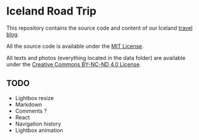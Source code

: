 # Iceland Road Trip

This repository contains the source code and content of our Iceland
[travel blog](http://islande.nokto.net).

All the source code is available under the
[MIT License](https://opensource.org/licenses/MIT).

All texts and photos (everything located in the data folder) are available under
the [Creative Commons BY-NC-ND 4.0 License](https://creativecommons.org/licenses/by-nc-nd/4.0/).


## TODO

* Lightbox resize
* Markdown
* Comments ?
* React
* Navigation history
* Lightbox animation
